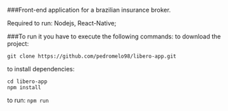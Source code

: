 ###Front-end application for a brazilian insurance broker.

Required to run: Nodejs, React-Native;

###To run it you have to execute the following commands:
to download the project:
```
git clone https://github.com/pedromelo98/libero-app.git
```
to install dependencies:
```
cd libero-app
npm install
```
to run:
`npm run`
